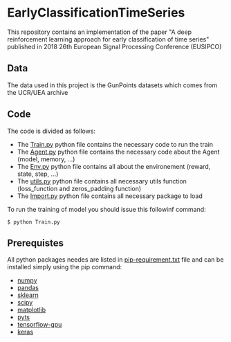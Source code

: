# EarlyClassificationTimeSeries
This repository contains an implementation of the paper "A deep reinforcement learning approach for early classification of time series" published in 2018 26th European Signal Processing Conference (EUSIPCO)

## Data
The data used in this project is the GunPoints datasets which comes from the UCR/UEA archive 

## Code
The code is divided as follows:
* The [Train.py](Train.py) python file contains the necessary code to run the train
* The [Agent.py](Agent.py) python file contains the necessary code about the Agent (model, memory, ...)
* The [Env.py](Env.py) python file contains all about the environement (reward, state, step, ...)
* The [utils.py](utils.py) python file contains all necessary utils function (loss_function and zeros_padding function)
* The [Import.py](Import.py) python file contains all necessary package to load

To run the training of model you should issue this followinf command:
```
$ python Train.py 

```

## Prerequistes 
All python packages needes are listed in [pip-requirement.txt](#pip-requirement.txt) file and can be installed simply using the pip command:

* [numpy](https://www.numpy.org)
* [pandas](https://pandas.pydata.org)
* [sklearn](https://scikit-learn.org/stable/)
* [scipy](https://www.scipy.org)
* [matplotlib](https://matplotlib.org)
* [pyts](https://pypi.org/project/pyts/)
* [tensorflow-gpu](https://www.tensorflow.org)
* [keras](https://keras.io)







